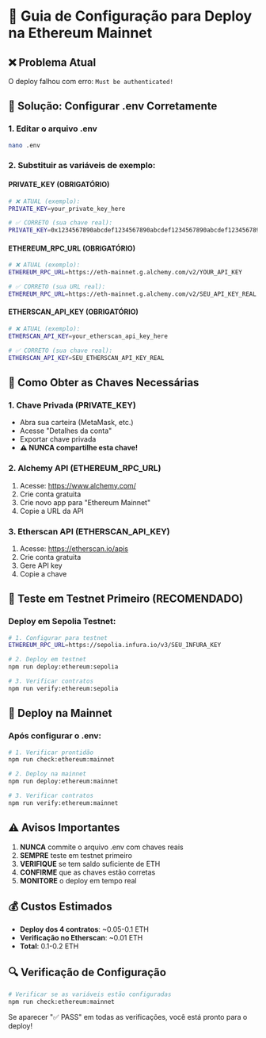 # 🚀 Guia de Configuração para Deploy na Ethereum Mainnet

## ❌ Problema Atual
O deploy falhou com erro: `Must be authenticated!`

## 🔧 Solução: Configurar .env Corretamente

### 1. **Editar o arquivo .env**
```bash
nano .env
```

### 2. **Substituir as variáveis de exemplo:**

#### **PRIVATE_KEY** (OBRIGATÓRIO)
```bash
# ❌ ATUAL (exemplo):
PRIVATE_KEY=your_private_key_here

# ✅ CORRETO (sua chave real):
PRIVATE_KEY=0x1234567890abcdef1234567890abcdef1234567890abcdef1234567890abcdef
```

#### **ETHEREUM_RPC_URL** (OBRIGATÓRIO)
```bash
# ❌ ATUAL (exemplo):
ETHEREUM_RPC_URL=https://eth-mainnet.g.alchemy.com/v2/YOUR_API_KEY

# ✅ CORRETO (sua URL real):
ETHEREUM_RPC_URL=https://eth-mainnet.g.alchemy.com/v2/SEU_API_KEY_REAL
```

#### **ETHERSCAN_API_KEY** (OBRIGATÓRIO)
```bash
# ❌ ATUAL (exemplo):
ETHERSCAN_API_KEY=your_etherscan_api_key_here

# ✅ CORRETO (sua chave real):
ETHERSCAN_API_KEY=SEU_ETHERSCAN_API_KEY_REAL
```

## 🔑 Como Obter as Chaves Necessárias

### **1. Chave Privada (PRIVATE_KEY)**
- Abra sua carteira (MetaMask, etc.)
- Acesse "Detalhes da conta"
- Exportar chave privada
- **⚠️ NUNCA compartilhe esta chave!**

### **2. Alchemy API (ETHEREUM_RPC_URL)**
1. Acesse: https://www.alchemy.com/
2. Crie conta gratuita
3. Crie novo app para "Ethereum Mainnet"
4. Copie a URL da API

### **3. Etherscan API (ETHERSCAN_API_KEY)**
1. Acesse: https://etherscan.io/apis
2. Crie conta gratuita
3. Gere API key
4. Copie a chave

## 🧪 Teste em Testnet Primeiro (RECOMENDADO)

### **Deploy em Sepolia Testnet:**
```bash
# 1. Configurar para testnet
ETHEREUM_RPC_URL=https://sepolia.infura.io/v3/SEU_INFURA_KEY

# 2. Deploy em testnet
npm run deploy:ethereum:sepolia

# 3. Verificar contratos
npm run verify:ethereum:sepolia
```

## 🚀 Deploy na Mainnet

### **Após configurar o .env:**
```bash
# 1. Verificar prontidão
npm run check:ethereum:mainnet

# 2. Deploy na mainnet
npm run deploy:ethereum:mainnet

# 3. Verificar contratos
npm run verify:ethereum:mainnet
```

## ⚠️ Avisos Importantes

1. **NUNCA** commite o arquivo .env com chaves reais
2. **SEMPRE** teste em testnet primeiro
3. **VERIFIQUE** se tem saldo suficiente de ETH
4. **CONFIRME** que as chaves estão corretas
5. **MONITORE** o deploy em tempo real

## 💰 Custos Estimados

- **Deploy dos 4 contratos**: ~0.05-0.1 ETH
- **Verificação no Etherscan**: ~0.01 ETH
- **Total**: 0.1-0.2 ETH

## 🔍 Verificação de Configuração

```bash
# Verificar se as variáveis estão configuradas
npm run check:ethereum:mainnet
```

Se aparecer "✅ PASS" em todas as verificações, você está pronto para o deploy!
